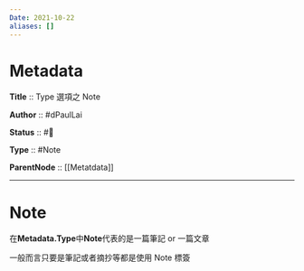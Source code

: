 ```yaml
---
Date: 2021-10-22
aliases: []
---
```


# Metadata

**Title** :: Type 選項之 Note

**Author** :: #dPaulLai

**Status** :: #🌲

**Type** :: #Note

**ParentNode** :: [[Metatdata]]

---

# Note

在**Metadata.Type**中**Note**代表的是一篇筆記 or 一篇文章

一般而言只要是筆記或者摘抄等都是使用 Note 標簽
